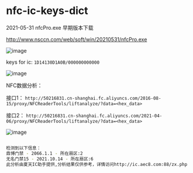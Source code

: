 # nfc-ic-keys-dict
 2021-05-31 nfcPro.exe 早期版本下载 

http://www.nsccn.com/web/soft/win/20210531/nfcPro.exe

![image](https://user-images.githubusercontent.com/16593068/171908353-736768cc-4e3c-465b-8d54-921a3175baf4.png)

keys for ic: `1D14130D1A0B/000000000000`

![image](https://user-images.githubusercontent.com/16593068/171908148-b28c3a76-410b-48a2-a76d-25d121b38521.png)


NFC数据分析：

接口1：
`http://50216831.cn-shanghai.fc.aliyuncs.com/2016-08-15/proxy/NFCReaderTools/liftanalyze/?data=<hex_data>`

接口2：
`http://50216831.cn-shanghai.fc.aliyuncs.com/2021-04-06/proxy/NFCReaderTools/liftanalyze/?data=<hex_data>`

![image](https://user-images.githubusercontent.com/16593068/171986435-8258a256-3a32-44be-bf21-68752de49d36.png)


```bash

检测到以下信息：
鼎博门禁 - 2066.1.1 - 所在扇区:2
无名门禁15 - 2021.10.14 - 所在扇区:6
此分析由夏天IC助手提供,分析结果仅供参考，详情访问http://ic.aec8.com:88/zx.php
```
